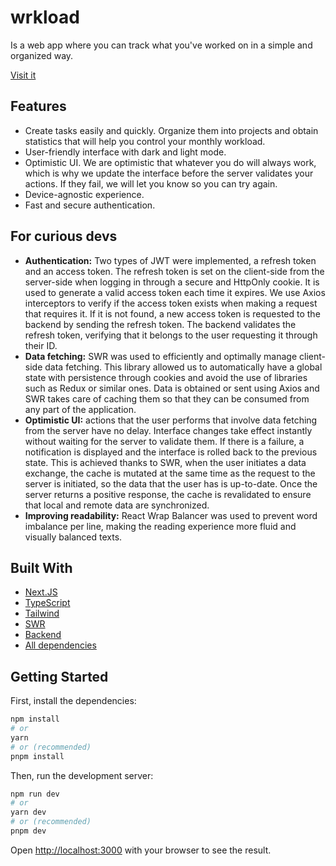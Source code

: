 # wrkload

Is a web app where you can track what you've worked on in a simple and organized way.

[Visit it](https://wrkload.vercel.app/)

## Features
- Create tasks easily and quickly. Organize them into projects and obtain statistics that will help you control your monthly workload.
- User-friendly interface with dark and light mode.
- Optimistic UI. We are optimistic that whatever you do will always work, which is why we update the interface before the server validates your actions. If they fail, we will let you know so you can try again.
- Device-agnostic experience.
- Fast and secure authentication.

## For curious devs
- **Authentication:** Two types of JWT were implemented, a refresh token and an access token. The refresh token is set on the client-side from the server-side when logging in through a secure and HttpOnly cookie. It is used to generate a valid access token each time it expires. We use Axios interceptors to verify if the access token exists when making a request that requires it. If it is not found, a new access token is requested to the backend by sending the refresh token. The backend validates the refresh token, verifying that it belongs to the user requesting it through their ID.
- **Data fetching:** SWR was used to efficiently and optimally manage client-side data fetching. This library allowed us to automatically have a global state with persistence through cookies and avoid the use of libraries such as Redux or similar ones. Data is obtained or sent using Axios and SWR takes care of caching them so that they can be consumed from any part of the application.
- **Optimistic UI:** actions that the user performs that involve data fetching from the server have no delay. Interface changes take effect instantly without waiting for the server to validate them. If there is a failure, a notification is displayed and the interface is rolled back to the previous state. This is achieved thanks to SWR, when the user initiates a data exchange, the cache is mutated at the same time as the request to the server is initiated, so the data that the user has is up-to-date. Once the server returns a positive response, the cache is revalidated to ensure that local and remote data are synchronized.
- **Improving readability:** React Wrap Balancer was used to prevent word imbalance per line, making the reading experience more fluid and visually balanced texts.

## Built With

- [Next.JS](https://github.com/vercel/next.js)
- [TypeScript](https://github.com/microsoft/TypeScript)
- [Tailwind](https://github.com/tailwindlabs/tailwindcss)
- [SWR](https://github.com/vercel/swr)
- [Backend](https://github.com/kilimanjjjaro/wrkload-api)
- [All dependencies](https://github.com/kilimanjjjaro/wrkload-frontend/blob/main/package.json)

## Getting Started

First, install the dependencies:

```bash
npm install
# or
yarn
# or (recommended)
pnpm install
```

Then, run the development server:

```bash
npm run dev
# or
yarn dev
# or (recommended)
pnpm dev
```

Open [http://localhost:3000](http://localhost:3000) with your browser to see the result.